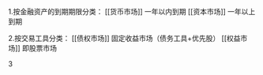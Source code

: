 1.按金融资产的到期期限分类：
[[货币市场]]   一年以内到期
[[资本市场]]   一年以上到期


2.按交易工具分类：
[[债权市场]]  固定收益市场（债务工具+优先股）
[[权益市场]]  即股票市场

3